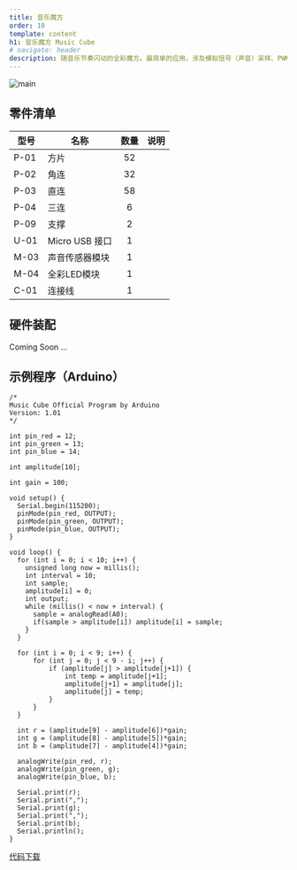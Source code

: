 ```yaml
---
title: 音乐魔方
order: 10
template: content
h1: 音乐魔方 Music Cube
# navigate: header
description: 随音乐节奏闪动的全彩魔方。最简单的应用，涉及模拟信号（声音）采样、PWM输出、RGB三原色、数组、排序算法等知识。
---
```

<!--pico-element centre-park-->

![main](%base_url%/images/main-music-cube.jpg)

<!--pico-element-end-->

<!--pico-element toc-->

## 零件清单

| 型号 | 名称            | 数量 | 说明           |
|------|----------------|:----:|----------------|
| P-01 | 方片           | 52    |               |
| P-02 | 角连           | 32    |               |
| P-03 | 直连           | 58    |               |
| P-04 | 三连           | 6     |               |
| P-09 | 支撑           | 2     |               |
| U-01 | Micro USB 接口 | 1     |               |
| M-03 | 声音传感器模块  | 1     |               |
| M-04 | 全彩LED模块    | 1     |               |
| C-01 | 连接线         | 1     |               |

## 硬件装配

Coming Soon ...

## 示例程序（Arduino）

```arduino
/*
Music Cube Official Program by Arduino
Version: 1.01
*/

int pin_red = 12;
int pin_green = 13;
int pin_blue = 14;

int amplitude[10];

int gain = 100;

void setup() {
  Serial.begin(115200);
  pinMode(pin_red, OUTPUT);
  pinMode(pin_green, OUTPUT);
  pinMode(pin_blue, OUTPUT);
}

void loop() {
  for (int i = 0; i < 10; i++) {
    unsigned long now = millis();
    int interval = 10;
    int sample;
    amplitude[i] = 0;
    int output;
    while (millis() < now + interval) {
      sample = analogRead(A0);
      if(sample > amplitude[i]) amplitude[i] = sample;
    }
  }

  for (int i = 0; i < 9; i++) {
      for (int j = 0; j < 9 - i; j++) {
          if (amplitude[j] > amplitude[j+1]) {
              int temp = amplitude[j+1];
              amplitude[j+1] = amplitude[j];
              amplitude[j] = temp;
          }
      }
  }

  int r = (amplitude[9] - amplitude[6])*gain;
  int g = (amplitude[8] - amplitude[5])*gain;
  int b = (amplitude[7] - amplitude[4])*gain;
  
  analogWrite(pin_red, r);
  analogWrite(pin_green, g);
  analogWrite(pin_blue, b);

  Serial.print(r);
  Serial.print(",");
  Serial.print(g);
  Serial.print(",");
  Serial.print(b);
  Serial.println();
}
```
[代码下载](%base_url%/code/music-cube-v1.01.ino)

<!--pico-element-end-->